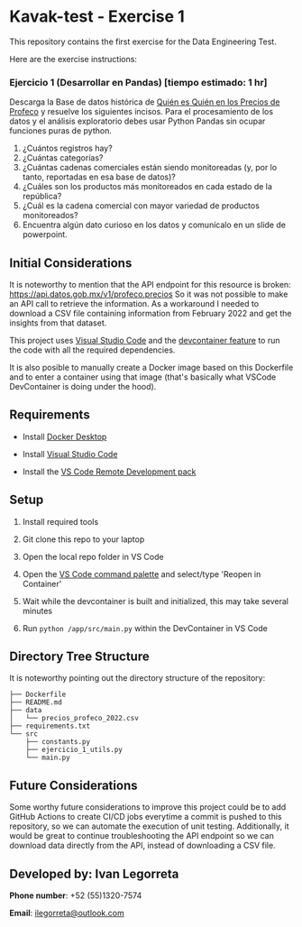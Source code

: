 # Kavak-test - Exercise 1

This repository contains the first exercise for the Data Engineering Test.

Here are the exercise instructions:

### Ejercicio 1 (Desarrollar en Pandas) [tiempo estimado: 1 hr]
Descarga la Base de datos histórica de [Quién es Quién en los Precios de Profeco](https://datos.gob.mx/busca/dataset/quien-es-quien-en-los-precios) y resuelve los
siguientes incisos. Para el procesamiento de los datos y el análisis exploratorio debes usar Python
Pandas sin ocupar funciones puras de python.
1. ¿Cuántos registros hay?
2. ¿Cuántas categorías?
3. ¿Cuántas cadenas comerciales están siendo monitoreadas (y, por lo tanto, reportadas
en esa base de datos)?
4. ¿Cuáles son los productos más monitoreados en cada estado de la república?
5. ¿Cuál es la cadena comercial con mayor variedad de productos monitoreados?
6. Encuentra algún dato curioso en los datos y comunícalo en un slide de powerpoint.

## Initial Considerations

It is noteworthy to mention that the API endpoint for this resource is broken:
https://api.datos.gob.mx/v1/profeco.precios
So it was not possible to make an API call to retrieve the information. As a workaround I needed to download a CSV file containing information from February 2022 and get the insights from that dataset.

This project uses [Visual Studio Code](https://code.visualstudio.com/) and the [devcontainer feature](https://code.visualstudio.com/docs/devcontainers/containers) to run the code with all the required dependencies.

It is also posible to manually create a Docker image based on this Dockerfile and to enter a container using that image (that's basically what VSCode DevContainer is doing under the hood).

## Requirements

- Install [Docker Desktop](https://www.docker.com/products/docker-desktop/)

- Install [Visual Studio Code](https://code.visualstudio.com/download)

- Install the [VS Code Remote Development pack](https://marketplace.visualstudio.com/items?itemName=ms-vscode-remote.vscode-remote-extensionpack)

## Setup

1. Install required tools 

2. Git clone this repo to your laptop

3. Open the local repo folder in VS Code

4. Open the [VS Code command palette](https://code.visualstudio.com/docs/getstarted/userinterface#_command-palette) and select/type 'Reopen in Container'

5. Wait while the devcontainer is built and initialized, this may take several minutes

6. Run ```python /app/src/main.py``` within the DevContainer in VS Code

## Directory Tree Structure
It is noteworthy pointing out the directory structure of the repository:
```
├── Dockerfile
├── README.md
├── data
│   └── precios_profeco_2022.csv
├── requirements.txt
└── src
    ├── constants.py
    ├── ejercicio_1_utils.py
    └── main.py
```
## Future Considerations
Some worthy future considerations to improve this project could be to add GitHub Actions to create CI/CD jobs everytime a commit is pushed to this repository, so we can automate the execution of unit testing. Additionally, it would be great to continue troubleshooting the API endpoint so we can download data directly from the API, instead of downloading a CSV file. 

## Developed by: Ivan Legorreta
**Phone number**: +52 (55)1320-7574

**Email**: ilegorreta@outlook.com
